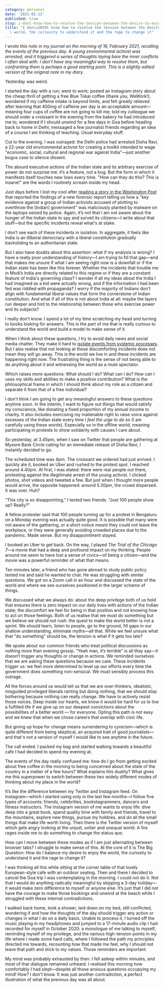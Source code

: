 ```yaml
---
category: personal
date: '2021-02-23'
published: true
slug: i-dont-know-how-to-resolve-the-tension-between-the-desire-to-enjoy-the-world-the-curiosity-to-understand-it-and-the-rage-to-change-it-2
title: "I don\u2019t know how to resolve the tension between the desire to enjoy the\
  \ world, the curiosity to understand it and the rage to change it"
---
```


*I wrote this note in my journal on the morning of 16, February 2021, recalling the events of the previous day. A young environmental activist was arrested, and it triggered a series of thoughts laying bare the inner conflicts I often deal with. I don’t have any meaningful way to resolve them, but confronting them is perhaps a good starting point. This is a slightly edited version of the original note in my diary.*

Yesterday was weird.

I started the day with a run; went to work; posted an Instagram story about the cheap thrill of getting a free Blue Tokai coffee (thank you, WeWork!); wondered if my caffeine intake is beyond limits, and felt greatly relieved after learning that 400mg of caffeine per day is an acceptable amount—meaning four cups of coffee are not going to kill me; told my colleague we should order a croissant in the evening from the bakery he had introduced me to; wondered if I should unwind for a few days in Goa before heading back to home in Delhi; messaged a few journalist friends regarding an idea of a course I am thinking of teaching. Usual everyday stuff.

Cut to the evening. I was outraged: the Delhi police had arrested Disha Ravi, a 22-year old environmental activist for creating a toolkit intended to wage "economic, social, cultural and regional war against India"—just another bogus case to silence dissent.

The absurd executive actions of the Indian state and its arbitrary exercise of power do not surprise me: it’s a feature, not a bug. But the form in which it manifests itself touches new lows every time. "How can they do this? This is insane!" are the words I routinely scream inside my head.

Just days before I lost my cool after [reading a story in the ](https://www.washingtonpost.com/world/asia_pacific/india-bhima-koregaon-activists-jailed/2021/02/10/8087f172-61e0-11eb-a177-7765f29a9524_story.html)*[Washington Post](https://www.washingtonpost.com/world/asia_pacific/india-bhima-koregaon-activists-jailed/2021/02/10/8087f172-61e0-11eb-a177-7765f29a9524_story.html)* that reported the findings of a new forensic report telling us how a "key evidence against a group of Indian activists accused of plotting to overthrow the [Indian] government" was maliciously planted by malware on the laptops seized by police. Again, it’s not that I am not aware about the hunger of the Indian state to spy and surveil its citizens—I write about that stuff—but the specific incidents reveal what's at stake. 

I don’t see each of these incidents in isolation. In aggregate, it feels like India is an illiberal democracy with a liberal constitution gradually backsliding to an authoritarian state.

But I also have doubts about this assertion: what if my analysis is wrong? I have a really poor understanding of history—I am trying to fill that gap—and that makes me unsure if what I am seeing right now is a downfall or if the Indian state has been like this forever. Whether the incidents that trouble me in Modi’s India are directly related to this regime or if they are a constant feature of India's governing class? I wonder if all my ideas about the India I had imagined as a kid were actually wrong, and if the information I had been fed was riddled with propaganda? I worry if the majority of Indians don't align with fundamental liberal values that form the cornerstone of Indian constitution. And what if all of this is not about India at all: maybe the layers run deeper and hint to the relationship between those who exercise power and its subjects?

I really don’t know. I spend a lot of my time scratching my head and turning to books looking for answers. This is the part of me that is really curious to understand the world and build a model to make sense of it.

When I think about these questions, I try to avoid daily news and social media chatter. They make it hard to [isolate events from systemic processes](https://listed.to/@bansalsamarth/20620/2-why-the-event-oriented-structure-of-news-doesn-t-help-in-understanding-how-the-world-works). But I also realise that not looking at these discomforting incidents does not mean they will go away. This is the world we live in and these incidents are happening right now. The frustrating thing is the sense of not being able to do anything about it and witnessing the world as a mute spectator.

Which raises more questions: What should I do? What can I do? How can I uses my skills and abilities to make a positive contribution? What is the philosophical frame in which I should think about my role as a citizen and separate it from that of a free individual?

I don't think I am going to get any meaningful answers to these questions anytime soon. In the interim, I want to figure out things that would satisfy my conscience, like donating a fixed proportion of my annual income to charity. It also includes exercising my inalienable right to raise voice against excesses of the Indian state every time I *feel the urge to do so* (I am carefully using these words). Especially so in the offline world, meaning participating in protests to show solidarity with causes I care about.

So yesterday, at 3.45pm, when I saw on Twitter that people are gathering at Mysore Bank Circle calling for an immediate release of Disha Ravi, I instantly decided to go.

The scheduled time was 4pm. The croissant we ordered had just arrived. I quickly ate it, booked an Uber and rushed to the protest spot. I reached around 4.40pm. At first, I was elated: there were real people out there, protesting against the illegitimate arrest of the young activist. I clicked photos, shot videos and tweeted a few. But just when I thought more people would arrive, the opposite happened: around 5.30pm, the crowd dispersed. It was over. Huh?

“This city is so disappointing,” I texted two friends. “Just 100 people show up? Really?”

A fellow protester said that 100 people turning up for a protest in Bengaluru on a Monday evening was actually quite good. It is possible that many were not aware of the gathering, or a short notice meant they could not leave the workplace, or they were generally avoiding crowded places due to the pandemic. Made sense. But my disappointment stayed.

I booked an Uber to get back. On the way, I played *The Trial of the Chicago 7*—a movie that had a deep and profound impact on my thinking. People around me seem to have lost a sense of civics—of being a citizen—and the movie was a powerful reminder of what that means.

Ten minutes later, a friend who has gone abroad to study public policy texted me and said he wanted to chat. He was struggling with similar questions. We got on a Zoom call in an hour and discussed the state of the world and where we see ourselves positioned in the larger scheme of things.

We discussed what we always do: about the deep privilege both of us hold that ensures there is zero impact on our daily lives with actions of the Indian state; the discomfort we feel for being in that position and not knowing how to act on those feelings. Both of us realise that we must do something but we believe we should not rush: the quest to make the world better is not a sprint. We should learn, listen to people, go to the ground, fill gaps in our shallow understanding, eliminate myths—all that. While we feel unsure what that "do something" should be, the tension is what if it gets too late?

We spoke about our common friends who treat political discussions as nothing more than evening gossip. “Yeah man, it’s terrible” is all they say—it doesn’t trigger any thoughts or change in actions. We reminded ourselves that we are asking these questions because we care. These incidents trigger us: we feel more determined to level up our efforts every time the government does something non-sensical. We must sensibly process this outrage.

All the forces around us would tell us that we are over-thinkers, idealistic, misguided privileged liberals ranting but doing nothing, that we should stop bothering because nothing can really change. We have to actively resist those voices. Deep inside our hearts, we know it would be hard for us to live a fulfilled life if we give up on our deepest convictions about the possibilities of a better world — for everyone. Opting this path is not easy and we knew that when we chose careers that overlap with civic life.

But giving up hope for change means surrendering to cynicism—which is quite different from being skeptical, an acquired trait of good journalists—and that's not a version of myself I would like to see anytime in the future.

The call ended. I packed my bag and started walking towards a beautiful cafe I had decided to spend my evening at.

The events of the day really confused me: how do I go from getting excited about free coffee in the morning to being concerned about the state of the country in a matter of a few hours? What explains this duality? What gives me this superpower to switch between these two widely different modes of thinking about my place in the world?

It’s like the difference between my Twitter and Instagram feed. On Instagram—which I started using only in the last few months—I follow five types of accounts: friends, celebrities, bookstagrammers, dancers and fitness instructors. The Instagram version of me wants to enjoy life: dive deep into a great book, spend quality time with family and friends, travel to the mountains, explore new things, pursue my hobbies, and do all the small things that make life worth living. Then there is the Twitter version of myself which gets angry looking at the unjust, unfair and unequal world. A fire rages inside me to do something to change the status quo.

How can I move between these modes as if I am just alternating between browser tabs? I struggle to make sense of this. At the core of it is The Big Question: How do I balance my desire to enjoy the world, the curiosity to understand it and the rage to change it?

I was thinking all this while sitting at the corner table of that lovely European-style cafe with an outdoor seating. Then and there I decided to cancel the Goa trip I was contemplating in the morning. I could not do it. Not that I would do anything radically meaningful by skipping a 3-day holiday—it would make zero difference to myself or anyone else. It’s just that I did not have the courage to make those bookings and unwind at the beach while I struggled with these internal contradictions.

I walked back home, took a shower, laid down on my bed, still conflicted, wondering if and how the thoughts of the day should trigger any action or changes in what I do on a daily basis. Unable to process it, I turned off the music playing in my headphones and jumped to a 17-minute audio clip I had recorded for myself in October 2020: a monologue of me talking to myself, reminding myself of my privilege, and the various high-tension points in my life where I made some hard calls, where I followed the path my principles directed me towards, recounting how that made me feel, why I should not leave that path and stick to my values. Those reminders are important.

My mind was probably exhausted by then: I fell asleep within minutes, and most of that dialogue remained unheard. I realised this morning how comfortably I had slept—despite all those anxious questions occupying my mind! How? I don't know. It was just another contradiction, a perfect illustration of what the previous day was all about.
